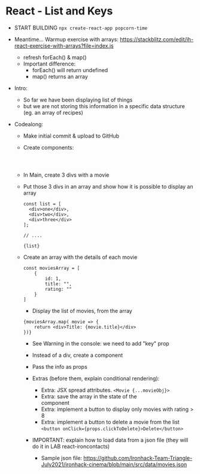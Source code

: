 
# React - List and Keys

<!-- 

Status: draft

@Luis: 
- This unit has improved a lot with v6.1
- Consider following steps students portal instead (do "popcorn-time" but follow steps from this unit, so that students understand the logical process)

-->


- START BUILDING
  `npx create-react-app popcorn-time`


- Meantime... Warmup exercise with arrays:
  https://stackblitz.com/edit/ih-react-exercise-with-arrays?file=index.js
  
  - refresh forEach() & map()
  - Important difference: 
    - forEach() will return undefined
    - map() returns an array


- Intro:
  - So far we have been displaying list of things
  - but we are not storing this information in a specific data structure (eg. an array of recipes)


- Codealong:
  - Make initial commit & upload to GitHub
  - Create components: <Header /> <Main /> <Footer />
  - In Main, create 3 divs with a movie
  - Put those 3 divs in an array and show how it is possible to display an array

    ```
    const list = [
      <div>one</div>, 
      <div>two</div>, 
      <div>three</div>
    ];
    
    // ....
    
    {list}
    ```

  - Create an array with the details of each movie
    ```
    const moviesArray = [
        {
            id: 1,
            title: "",
            rating: ""
        }
    ]
    ```

    - Display the list of movies, from the array

    ```
    {moviesArray.map( movie => {
        return <div>Title: {movie.title}</div>
    })}
    ```

    - See Warning in the console: we need to add "key" prop

    - Instead of a div, create a component <Movie>
    - Pass the info as props
    


    - Extras (before them, explain conditional rendering):     
        - Extra: JSX spread attributes.
        `<Movie {...movieObj}>`
        - Extra: save the array in the state of the <Main> component
        - Extra: implement a button to display only movies with rating > 8
        - Extra: implement a button to delete a movie from the list
        `<button onClick={props.clickToDelete}>Delete</button>`

    - IMPORTANT: explain how to load data from a json file (they will do it in LAB react-ironcontacts)
      - Sample json file: https://github.com/Ironhack-Team-Triangle-July2021/ironhack-cinema/blob/main/src/data/movies.json


